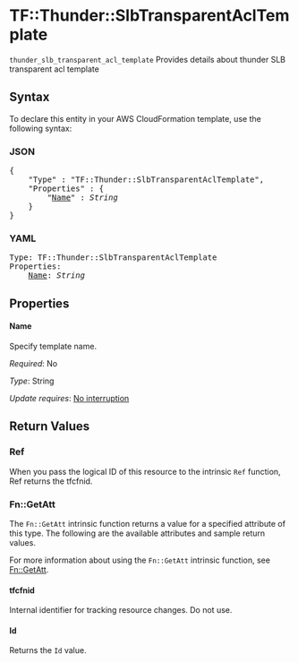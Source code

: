 # TF::Thunder::SlbTransparentAclTemplate

`thunder_slb_transparent_acl_template` Provides details about thunder SLB transparent acl template

## Syntax

To declare this entity in your AWS CloudFormation template, use the following syntax:

### JSON

<pre>
{
    "Type" : "TF::Thunder::SlbTransparentAclTemplate",
    "Properties" : {
        "<a href="#name" title="Name">Name</a>" : <i>String</i>
    }
}
</pre>

### YAML

<pre>
Type: TF::Thunder::SlbTransparentAclTemplate
Properties:
    <a href="#name" title="Name">Name</a>: <i>String</i>
</pre>

## Properties

#### Name

Specify template name.

_Required_: No

_Type_: String

_Update requires_: [No interruption](https://docs.aws.amazon.com/AWSCloudFormation/latest/UserGuide/using-cfn-updating-stacks-update-behaviors.html#update-no-interrupt)

## Return Values

### Ref

When you pass the logical ID of this resource to the intrinsic `Ref` function, Ref returns the tfcfnid.

### Fn::GetAtt

The `Fn::GetAtt` intrinsic function returns a value for a specified attribute of this type. The following are the available attributes and sample return values.

For more information about using the `Fn::GetAtt` intrinsic function, see [Fn::GetAtt](https://docs.aws.amazon.com/AWSCloudFormation/latest/UserGuide/intrinsic-function-reference-getatt.html).

#### tfcfnid

Internal identifier for tracking resource changes. Do not use.

#### Id

Returns the <code>Id</code> value.

